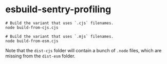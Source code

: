 # esbuild-sentry-profiling

```shell
# Build the variant that uses `.cjs` filenames.
node build-from-cjs.cjs

# Build the variant that uses `.mjs` filenames.
node build-from-esm.cjs
```

Note that the `dist-cjs` folder will contain a bunch of `.node` files, which are missing from the `dist-esm` folder.
